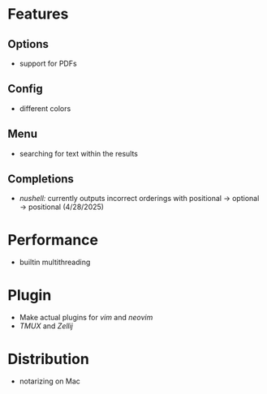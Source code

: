 # Features
## Options
- support for PDFs
## Config
- different colors
## Menu
- searching for text within the results
## Completions
- *nushell:* currently outputs incorrect orderings with positional -> optional -> positional (4/28/2025)

# Performance
- builtin multithreading

# Plugin
- Make actual plugins for *vim* and *neovim*
- *TMUX* and *Zellij*

# Distribution
- notarizing on Mac
